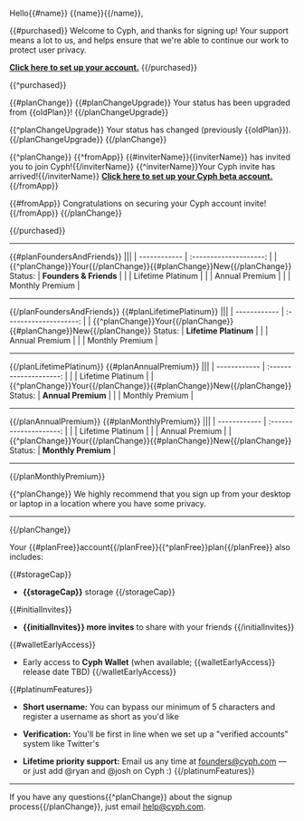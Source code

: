 Hello{{#name}} {{name}}{{/name}},

{{#purchased}}
Welcome to Cyph, and thanks for signing up! Your support means a lot to us, and helps ensure that we're able to continue our work to protect user privacy.

[**Click here to set up your account.**]({{accountsURL}}register/{{inviteCode}})
{{/purchased}}


{{^purchased}}

{{#planChange}}
{{#planChangeUpgrade}}
Your status has been upgraded from {{oldPlan}}!
{{/planChangeUpgrade}}

{{^planChangeUpgrade}}
Your status has changed (previously {{oldPlan}}).
{{/planChangeUpgrade}}
{{/planChange}}


{{^planChange}}
{{^fromApp}}
{{#inviterName}}{{inviterName}} has invited you to join Cyph!{{/inviterName}}
{{^inviterName}}Your Cyph invite has arrived!{{/inviterName}}
[**Click here to set up your Cyph beta account.**]({{accountsURL}}register/{{inviteCode}})
{{/fromApp}}

{{#fromApp}}
Congratulations on securing your Cyph account invite!
{{/fromApp}}
{{/planChange}}

{{/purchased}}


---

{{#planFoundersAndFriends}}
|||
| ------------ | :--------------------: |
| {{^planChange}}Your{{/planChange}}{{#planChange}}New{{/planChange}} Status: | **Founders & Friends** |
|              | Lifetime Platinum      |
|              | Annual Premium         |
|              | Monthly Premium        |

---
{{/planFoundersAndFriends}}
{{#planLifetimePlatinum}}
|||
| ------------ | :--------------------: |
| {{^planChange}}Your{{/planChange}}{{#planChange}}New{{/planChange}} Status: | **Lifetime Platinum**  |
|              | Annual Premium         |
|              | Monthly Premium        |

---
{{/planLifetimePlatinum}}
{{#planAnnualPremium}}
|||
| ------------ | :--------------------: |
|              | Lifetime Platinum      |
| {{^planChange}}Your{{/planChange}}{{#planChange}}New{{/planChange}} Status: | **Annual Premium**     |
|              | Monthly Premium        |

---
{{/planAnnualPremium}}
{{#planMonthlyPremium}}
|||
| ------------ | :--------------------: |
|              | Lifetime Platinum      |
|              | Annual Premium         |
| {{^planChange}}Your{{/planChange}}{{#planChange}}New{{/planChange}} Status: | **Monthly Premium**    |

---
{{/planMonthlyPremium}}

{{^planChange}}
We highly recommend that you sign up from your desktop or laptop in a location where you have some privacy.

---
{{/planChange}}

Your {{#planFree}}account{{/planFree}}{{^planFree}}plan{{/planFree}} also includes:

{{#storageCap}}
* **{{storageCap}}** storage
{{/storageCap}}

{{#initialInvites}}
* **{{initialInvites}} more invites** to share with your friends
{{/initialInvites}}

{{#walletEarlyAccess}}
* Early access to **Cyph Wallet** (when available; {{walletEarlyAccess}} release date TBD)
{{/walletEarlyAccess}}

{{#platinumFeatures}}
* **Short username:** You can bypass our minimum of 5 characters and register a username as short as you'd like

* **Verification:** You'll be first in line when we set up a "verified accounts" system like Twitter's

* **Lifetime priority support:** Email us any time at founders@cyph.com — or just add @ryan and @josh on Cyph :)
{{/platinumFeatures}}

---

If you have any questions{{^planChange}} about the signup process{{/planChange}}, just email help@cyph.com.
